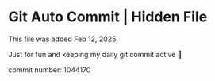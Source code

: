 # Git Auto Commit | Hidden File

This file was added Feb 12, 2025

Just for fun and keeping my daily git commit active 🤪

commit number: 1044170
